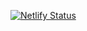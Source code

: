 [![Netlify Status](https://api.netlify.com/api/v1/badges/38faea64-ca0e-4bb5-bb8c-0e8f4118cc39/deploy-status)](https://app.netlify.com/sites/netline2/deploys)
